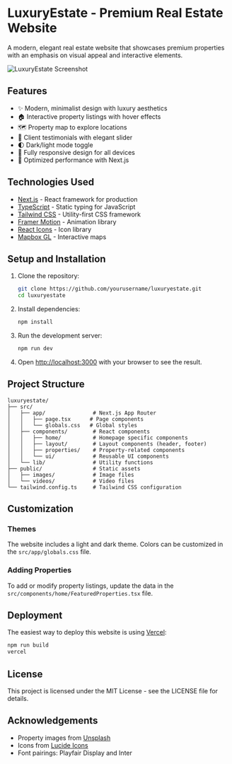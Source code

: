 # LuxuryEstate - Premium Real Estate Website

A modern, elegant real estate website that showcases premium properties with an emphasis on visual appeal and interactive elements.

![LuxuryEstate Screenshot](https://placeholder.com/luxuryestate.png)

## Features

- ✨ Modern, minimalist design with luxury aesthetics
- 🏠 Interactive property listings with hover effects
- 🗺️ Property map to explore locations
- 👥 Client testimonials with elegant slider
- 🌓 Dark/light mode toggle
- 📱 Fully responsive design for all devices
- 🚀 Optimized performance with Next.js

## Technologies Used

- [Next.js](https://nextjs.org/) - React framework for production
- [TypeScript](https://www.typescriptlang.org/) - Static typing for JavaScript
- [Tailwind CSS](https://tailwindcss.com/) - Utility-first CSS framework
- [Framer Motion](https://www.framer.com/motion/) - Animation library
- [React Icons](https://react-icons.github.io/react-icons/) - Icon library
- [Mapbox GL](https://docs.mapbox.com/mapbox-gl-js/api/) - Interactive maps

## Setup and Installation

1. Clone the repository:

   ```bash
   git clone https://github.com/yourusername/luxuryestate.git
   cd luxuryestate
   ```

2. Install dependencies:

   ```bash
   npm install
   ```

3. Run the development server:

   ```bash
   npm run dev
   ```

4. Open [http://localhost:3000](http://localhost:3000) with your browser to see the result.

## Project Structure

```
luxuryestate/
├── src/
│   ├── app/               # Next.js App Router
│   │   ├── page.tsx      # Page components
│   │   └── globals.css   # Global styles
│   ├── components/        # React components
│   │   ├── home/          # Homepage specific components
│   │   ├── layout/        # Layout components (header, footer)
│   │   ├── properties/    # Property-related components
│   │   └── ui/            # Reusable UI components
│   └── lib/               # Utility functions
├── public/                # Static assets
│   ├── images/            # Image files
│   └── videos/            # Video files
└── tailwind.config.ts     # Tailwind CSS configuration
```

## Customization

### Themes

The website includes a light and dark theme. Colors can be customized in the `src/app/globals.css` file.

### Adding Properties

To add or modify property listings, update the data in the `src/components/home/FeaturedProperties.tsx` file.

## Deployment

The easiest way to deploy this website is using [Vercel](https://vercel.com/):

```bash
npm run build
vercel
```

## License

This project is licensed under the MIT License - see the LICENSE file for details.

## Acknowledgements

- Property images from [Unsplash](https://unsplash.com/)
- Icons from [Lucide Icons](https://lucide.dev/)
- Font pairings: Playfair Display and Inter
